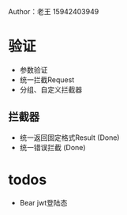 Author：老王
15942403949

# 验证
- 参数验证
- 统一拦截Request
- 分组、自定义拦截器
## 拦截器
- 统一返回固定格式Result (Done)
- 统一错误拦截 (Done)

# todos
- Bear jwt登陆态